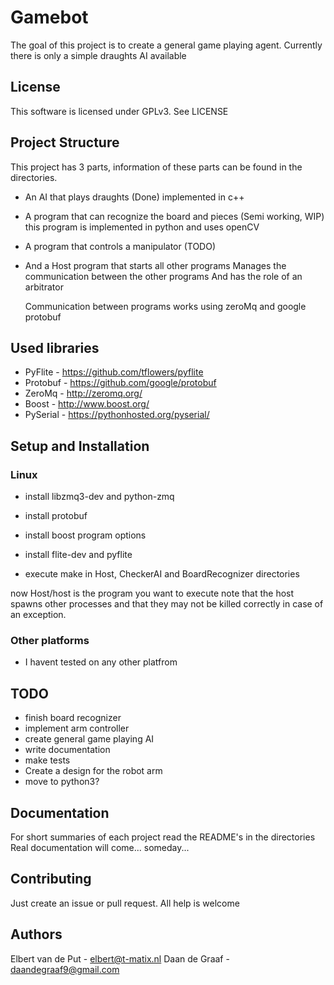 ﻿# Gamebot
The goal of this project is to create a general game playing agent.
Currently there is only a simple draughts AI available

## License
This software is licensed under GPLv3. See LICENSE

## Project Structure
 This project has 3 parts, information of these parts can be found in the directories.
 * An AI that plays draughts (Done)
    implemented in c++
 * A program that can recognize the board and pieces (Semi working, WIP)
    this program is implemented in python and uses openCV
 * A program that controls a manipulator (TODO)

 * And a Host program that starts all other programs
    Manages the communication between the other programs
    And has the role of an arbitrator

    Communication between programs works using zeroMq and google protobuf


## Used libraries
* PyFlite  - https://github.com/tflowers/pyflite
* Protobuf - https://github.com/google/protobuf
* ZeroMq   - http://zeromq.org/
* Boost    - http://www.boost.org/
* PySerial - https://pythonhosted.org/pyserial/


## Setup and Installation
### Linux
* install libzmq3-dev and python-zmq
* install protobuf
* install boost program options
* install flite-dev and pyflite

* execute make in Host, CheckerAI and BoardRecognizer directories

now Host/host is the program you want to execute
note that the host spawns other processes and
that they may not be killed correctly in case of an exception.

### Other platforms
* I havent tested on any other platfrom

## TODO
* finish board recognizer
* implement arm controller
* create general game playing AI
* write documentation
* make tests
* Create a design for the robot arm
* move to python3?

## Documentation
For short summaries of each project read the README's in the directories
Real documentation will come... someday...

## Contributing
Just create an issue or pull request. All help is welcome

## Authors
Elbert van de Put   -   elbert@t-matix.nl
Daan de Graaf - daandegraaf9@gmail.com
